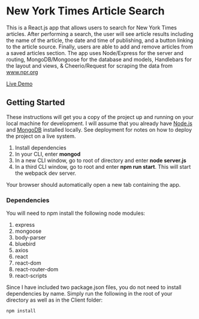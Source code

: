 # New York Times Article Search

This is a React.js app that allows users to search for New York Times articles. After performing a search, the user will see article results including the name of the article, the date and time of publishing, and a button linking to the article source. Finally, users are able to add and remove articles from a saved articles section. The app uses Node/Express for the server and routing, MongoDB/Mongoose for the database and models, Handlebars for the layout and views, & Cheerio/Request for scraping the data from www.npr.org

[Live Demo](https://new-york-times-react-app.herokuapp.com/)

## Getting Started

These instructions will get you a copy of the project up and running on your local machine for development. I will assume that you already have [Node.js](https://nodejs.org/en/) and [MongoDB](https://www.mongodb.com/) installed locally. See deployment for notes on how to deploy the project on a live system.

1. Install dependencies
2. In your CLI, enter **mongod**
3. In a new CLI window, go to root of directory and enter **node server.js**
4. In a third CLI window, go to root and enter **npm run start**. This will start the webpack dev server.

Your browser should automatically open a new tab containing the app.

### Dependencies

You will need to npm install the following node modules:

1. express
2. mongoose
3. body-parser
4. bluebird
5. axios
6. react
7. react-dom
8. react-router-dom
9. react-scripts

Since I have included two package.json files, you do not need to install dependencies by name. Simply run the following in the root of your directory as well as in the Client folder:

```
npm install
```

<!-- ## Deployment

Follow these instructions to deploy your app live on Heroku

Create a heroku app in your project directory
```
heroku create <projectName>
```

Provision mLab MongoDB add-on for your project
```
heroku addons:create mongolab
```



Now your project should be successfully deployed on heroku.

## Screenshots

**Article search home screen**

![screenshot-1](https://i.imgur.com/VhR7fas.png)

**Article comments modal**

![screenshot-2](https://i.imgur.com/uHUyrhi.png)

## Future Updates

1. [ ] Make 'remove' button successfully remove articles from the saved articles page
2. [ ] Polish comment section UI -->
